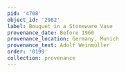 ```yaml
---
pid: '4708'
object_id: '2982'
label: Bouquet in a Stoneware Vase
provenance_date: Before 1960
provenance_location: Germany, Munich
provenance_text: Adolf Weinmüller
order: '0199'
collection: provenance
---
```

